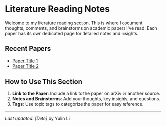 # Literature Reading Notes

Welcome to my literature reading section. This is where I document thoughts, comments, and brainstorms on academic papers I've read. Each paper has its own dedicated page for detailed notes and insights.

## Recent Papers
- [Paper Title 1](./paper-templates/example-paper-1.md)
- [Paper Title 2](./paper-templates/example-paper-2.md)

## How to Use This Section
1. **Link to the Paper**: Include a link to the paper on arXiv or another source.
2. **Notes and Brainstorms**: Add your thoughts, key insights, and questions.
3. **Tags**: Use topic tags to categorize the paper for easy reference.

---

_Last updated: [Date]_ by Yulin Li